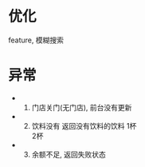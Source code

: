 
# 优化
feature, 模糊搜索

# 异常
- 1. 门店关门(无门店), 前台没有更新
- 2. 饮料没有 返回没有饮料的饮料
    1杯  
    2杯
- 3. 余额不足, 返回失败状态